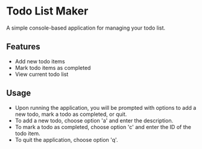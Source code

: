 # Todo List Maker

A simple console-based application for managing your todo list.

## Features

- Add new todo items
- Mark todo items as completed
- View current todo list

## Usage

- Upon running the application, you will be prompted with options to add a new todo, mark a todo as completed, or quit.
- To add a new todo, choose option 'a' and enter the description.
- To mark a todo as completed, choose option 'c' and enter the ID of the todo item.
- To quit the application, choose option 'q'.
